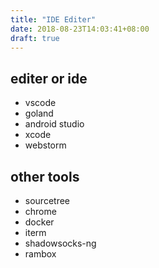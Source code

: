 ```yaml
---
title: "IDE Editer"
date: 2018-08-23T14:03:41+08:00
draft: true
---
```


## editer or ide

* vscode
* goland
* android studio
* xcode
* webstorm

## other tools

* sourcetree
* chrome
* docker
* iterm
* shadowsocks-ng
* rambox